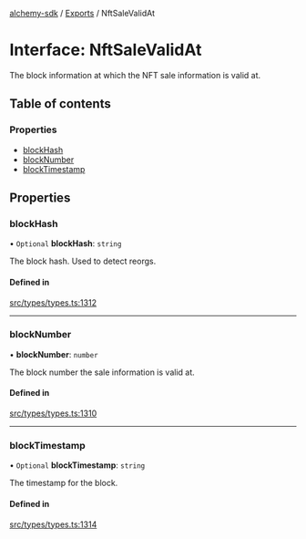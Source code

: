[alchemy-sdk](../README.md) / [Exports](../modules.md) / NftSaleValidAt

# Interface: NftSaleValidAt

The block information at which the NFT sale information is valid at.

## Table of contents

### Properties

- [blockHash](NftSaleValidAt.md#blockhash)
- [blockNumber](NftSaleValidAt.md#blocknumber)
- [blockTimestamp](NftSaleValidAt.md#blocktimestamp)

## Properties

### blockHash

• `Optional` **blockHash**: `string`

The block hash. Used to detect reorgs.

#### Defined in

[src/types/types.ts:1312](https://github.com/alchemyplatform/alchemy-sdk-js/blob/4483414/src/types/types.ts#L1312)

___

### blockNumber

• **blockNumber**: `number`

The block number the sale information is valid at.

#### Defined in

[src/types/types.ts:1310](https://github.com/alchemyplatform/alchemy-sdk-js/blob/4483414/src/types/types.ts#L1310)

___

### blockTimestamp

• `Optional` **blockTimestamp**: `string`

The timestamp for the block.

#### Defined in

[src/types/types.ts:1314](https://github.com/alchemyplatform/alchemy-sdk-js/blob/4483414/src/types/types.ts#L1314)
